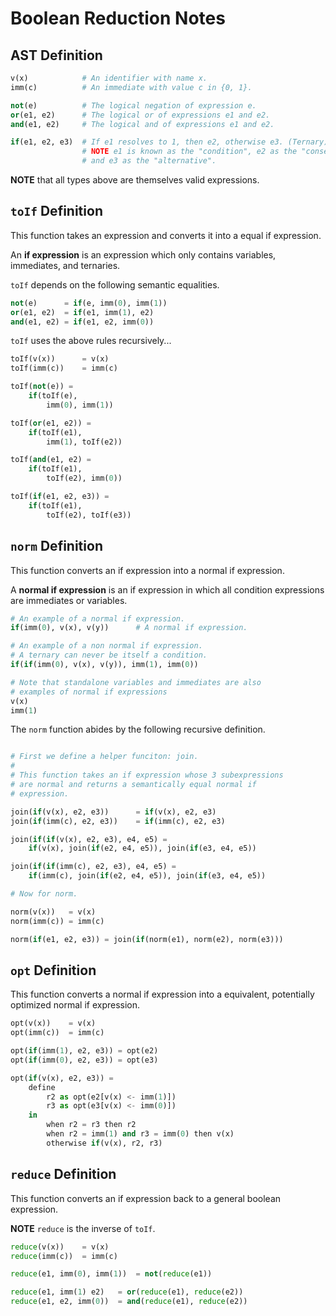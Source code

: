 # Boolean Reduction Notes

## AST Definition
```python
v(x)            # An identifier with name x.
imm(c)          # An immediate with value c in {0, 1}.

not(e)          # The logical negation of expression e.
or(e1, e2)      # The logical or of expressions e1 and e2.
and(e1, e2)     # The logical and of expressions e1 and e2.

if(e1, e2, e3)  # If e1 resolves to 1, then e2, otherwise e3. (Ternary)
                # NOTE e1 is known as the "condition", e2 as the "consequence",
                # and e3 as the "alternative".
```

__NOTE__ that all types above are themselves valid expressions.

## `toIf` Definition

This function takes an expression and converts it into a equal if expression.

An __if expression__ is an expression which only contains variables, immediates, and
ternaries.


`toIf` depends on the following semantic equalities.

```python
not(e)      = if(e, imm(0), imm(1))
or(e1, e2)  = if(e1, imm(1), e2)
and(e1, e2) = if(e1, e2, imm(0))
```

`toIf` uses the above rules recursively...

```python
toIf(v(x))      = v(x)
toIf(imm(c))    = imm(c)

toIf(not(e)) = 
    if(toIf(e), 
        imm(0), imm(1))

toIf(or(e1, e2)) = 
    if(toIf(e1), 
        imm(1), toIf(e2))

toIf(and(e1, e2) = 
    if(toIf(e1), 
        toIf(e2), imm(0))

toIf(if(e1, e2, e3)) = 
    if(toIf(e1), 
        toIf(e2), toIf(e3))
```

## `norm` Definition

This function converts an if expression into a normal if expression. 

A __normal if expression__ is an if expression in which all condition expressions
are immediates or variables.

```python
# An example of a normal if expression.
if(imm(0), v(x), v(y))      # A normal if expression.

# An example of a non normal if expression.
# A ternary can never be itself a condition.
if(if(imm(0), v(x), v(y)), imm(1), imm(0))

# Note that standalone variables and immediates are also
# examples of normal if expressions
v(x)
imm(1)
```
The `norm` function abides by the following recursive definition.
```python

# First we define a helper funciton: join.
#
# This function takes an if expression whose 3 subexpressions 
# are normal and returns a semantically equal normal if 
# expression.

join(if(v(x), e2, e3))      = if(v(x), e2, e3)
join(if(imm(c), e2, e3))    = if(imm(c), e2, e3)

join(if(if(v(x), e2, e3), e4, e5) =
    if(v(x), join(if(e2, e4, e5)), join(if(e3, e4, e5))

join(if(if(imm(c), e2, e3), e4, e5) =
    if(imm(c), join(if(e2, e4, e5)), join(if(e3, e4, e5))

# Now for norm.

norm(v(x))   = v(x)
norm(imm(c)) = imm(c)

norm(if(e1, e2, e3)) = join(if(norm(e1), norm(e2), norm(e3)))
```

## `opt` Definition
This function converts a normal if expression into a equivalent, potentially optimized 
normal if expression.

```python
opt(v(x))    = v(x)
opt(imm(c))  = imm(c)

opt(if(imm(1), e2, e3)) = opt(e2)
opt(if(imm(0), e2, e3)) = opt(e3)

opt(if(v(x), e2, e3)) = 
    define
        r2 as opt(e2[v(x) <- imm(1)])
        r3 as opt(e3[v(x) <- imm(0)])
    in
        when r2 = r3 then r2
        when r2 = imm(1) and r3 = imm(0) then v(x)
        otherwise if(v(x), r2, r3)
```

## `reduce` Definition
This function converts an if expression back to a general boolean expression.

__NOTE__ `reduce` is the inverse of `toIf`.

```python
reduce(v(x))    = v(x)
reduce(imm(c))  = imm(c)

reduce(e1, imm(0), imm(1))  = not(reduce(e1))

reduce(e1, imm(1) e2)   = or(reduce(e1), reduce(e2))
reduce(e1, e2, imm(0))  = and(reduce(e1), reduce(e2))      
```
